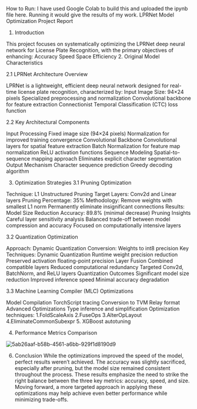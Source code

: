 How to Run:
I have used Google Colab to build this and uploaded the ipynb file here. Running it would give the results of my work.
LPRNet Model Optimization Project Report

1. Introduction

This project focuses on systematically optimizing the LPRNet deep neural network for License Plate Recognition, with the primary objectives of enhancing:
Accuracy
Speed
Space Efficiency
2. Original Model Characteristics

2.1 LPRNet Architecture Overview

LPRNet is a lightweight, efficient deep neural network designed for real-time license plate recognition, characterized by:
Input Image Size: 94×24 pixels
Specialized preprocessing and normalization
Convolutional backbone for feature extraction
Connectionist Temporal Classification (CTC) loss function

2.2 Key Architectural Components

Input Processing
Fixed image size (94×24 pixels)
Normalization for improved training convergence
Convolutional Backbone
Convolutional layers for spatial feature extraction
Batch Normalization for feature map normalization
ReLU activation functions
Sequence Modeling
Spatial-to-sequence mapping approach
Eliminates explicit character segmentation
Output Mechanism
Character sequence prediction
Greedy decoding algorithm


3. Optimization Strategies
3.1 Pruning Optimization

Technique: L1 Unstructured Pruning
Target Layers: Conv2d and Linear layers
Pruning Percentage: 35%
Methodology:
Remove weights with smallest L1 norm
Permanently eliminate insignificant connections
Results:
Model Size Reduction
Accuracy: 89.8% (minimal decrease)
Pruning Insights
Careful layer sensitivity analysis
Balanced trade-off between model compression and accuracy
Focused on computationally intensive layers

3.2 Quantization Optimization

Approach: Dynamic Quantization
Conversion: Weights to int8 precision
Key Techniques:
Dynamic Quantization
Runtime weight precision reduction
Preserved activation floating-point precision
Layer Fusion
Combined compatible layers
Reduced computational redundancy
Targeted Conv2d, BatchNorm, and ReLU layers
Quantization Outcomes
Significant model size reduction
Improved inference speed
Minimal accuracy degradation

3.3 Machine Learning Compiler (MLC) Optimizations

Model Compilation
TorchScript tracing
Conversion to TVM Relay format
Advanced Optimizations
Type inference and simplification
Optimization techniques:
1.FoldScaleAxis
2.FuseOps
3.AlterOpLayout
4.EliminateCommonSubexpr
5. XGBoost autotuning


4. Performance Metrics Comparison


![5ab26aaf-b58b-4561-a6bb-929f1d8190d9](https://github.com/user-attachments/assets/9e7d1d02-a116-4a61-9884-13fb6af4b95e)


6. Conclusion
While the optimizations improved the speed of the model, perfect results weren’t achieved. The accuracy was slightly sacrificed, especially after pruning, but the model size remained consistent throughout the process. These results emphasize the need to strike the right balance between the three key metrics: accuracy, speed, and size. Moving forward, a more targeted approach in applying these optimizations may help achieve even better performance while minimizing trade-offs.



